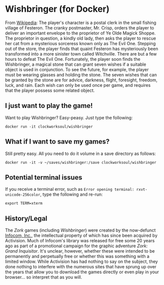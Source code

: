 # Wishbringer (for Docker)

From [Wikipedia](https://en.wikipedia.org/wiki/Wishbringer#Plot_and_gameplay): The player's character is a postal clerk in the small fishing village of Festeron. The cranky postmaster, Mr. Crisp, orders the player to deliver an important envelope to the proprietor of Ye Olde Magick Shoppe. The proprietor in question, a kindly old lady, then asks the player to rescue her cat from a mysterious sorceress known only as The Evil One. Stepping out of the store, the player finds that quaint Festeron has mysteriously been transformed into a more sinister town called Witchville. There are but a few hours to defeat The Evil One. Fortunately, the player soon finds the Wishbringer, a magical stone that can grant seven wishes if a suitable object is used in conjunction. To see the future, for example, the player must be wearing glasses and holding the stone. The seven wishes that can be granted by the stone are for advice, darkness, flight, foresight, freedom, luck, and rain. Each wish can only be used once per game, and requires that the player possess some related object.

## I just want to play the game!

Want to play Wishbringer? Easy-peasy. Just type the following:

`docker run -it clockworksoul/wishbringer`

## What if I want to save my games?

Still pretty easy. All you need to do it volume in a save directory as follows:

`docker run -it -v ~/saves/wishbringer:/save clockworksoul/wishbringer`

## Potential terminal issues

If you receive a terminal error, such as `Error opening terminal: rxvt-unicode-256color`, type the following and re-run:

```export TERM=xterm```

## History/Legal
The _Zork_ games (including _Wishbringer_) were created by the now-defunct [Infocom, Inc.](https://en.wikipedia.org/wiki/Infocom), the intellectual property of which has since been acquired by Activision. Much of Infocom's library was released for free some 20 years ago as part of a promotional campaign for the graphic adventure _Zork: Grand Inquisitor_.  It's unclear, however, whether these were intended to be permanently and perpetually free or whether this was something with a limited window. While Activision has had nothing to say on the subject, they done nothing to interfere with the numerous sites that have sprung up over the years that allow you to download the games directly or even play in your browser... so interpret that as you will.
